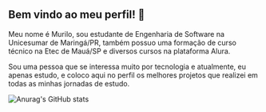 ## Bem vindo ao meu perfil! 👋

Meu nome é Murilo, sou estudante de Engenharia de Software na Unicesumar de Maringá/PR, também possuo uma formação de curso técnico na Etec de Mauá/SP e diversos cursos na plataforma Alura. 

Sou uma pessoa que se interessa muito por tecnologia e atualmente, eu apenas estudo, e coloco aqui no perfil os melhores projetos que realizei em todas as minhas jornadas de estudo.


![Anurag's GitHub stats](https://github-readme-stats.vercel.app/api?username=musilvab&show_icons=true&theme=gruvbox)


